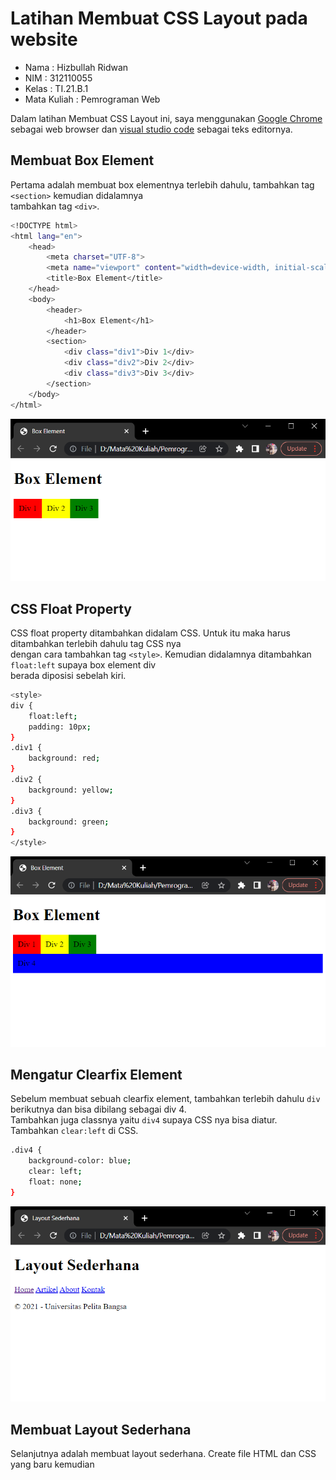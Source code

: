 # Latihan Membuat CSS Layout pada website

* Nama          : Hizbullah Ridwan
* NIM           : 312110055
* Kelas         : TI.21.B.1
* Mata Kuliah   : Pemrograman Web

Dalam latihan Membuat CSS Layout ini, saya menggunakan [Google Chrome](https://www.google.com/intl/id_id/chrome/) sebagai web browser dan [visual studio code](https://code.visualstudio.com/) sebagai teks editornya.       

## Membuat Box Element

Pertama adalah membuat box elementnya terlebih dahulu, tambahkan tag `<section>` kemudian didalamnya         
tambahkan tag `<div>`.                

```bash
<!DOCTYPE html>
<html lang="en">
    <head>
        <meta charset="UTF-8">
        <meta name="viewport" content="width=device-width, initial-scale=1.0">
        <title>Box Element</title>
    </head>
    <body>
        <header>
            <h1>Box Element</h1>
        </header>
        <section>
            <div class="div1">Div 1</div>
            <div class="div2">Div 2</div>
            <div class="div3">Div 3</div>
        </section>
    </body>
</html>
```         

![Gambar 1](Screenshoots/Capture1.PNG)      

## CSS Float Property

CSS float property ditambahkan didalam CSS. Untuk itu maka harus ditambahkan terlebih dahulu tag CSS nya       
dengan cara tambahkan tag `<style>`. Kemudian didalamnya ditambahkan `float:left` supaya box element div        
berada diposisi sebelah kiri.          

```bash
<style>
div {
    float:left;
    padding: 10px;
}
.div1 {
    background: red;
}
.div2 {
    background: yellow;
}
.div3 {
    background: green;
}
</style>
```         

![Gambar 2](Screenshoots/Capture2.PNG)       

## Mengatur Clearfix Element

Sebelum membuat sebuah clearfix element, tambahkan terlebih dahulu `div` berikutnya dan bisa dibilang sebagai div 4.          
Tambahkan juga classnya yaitu `div4` supaya CSS nya bisa diatur. Tambahkan `clear:left` di CSS.      

```bash
.div4 {
    background-color: blue;
    clear: left;
    float: none;
}
```     

![Gambar 3](Screenshoots/Capture3.PNG)        

## Membuat Layout Sederhana

Selanjutnya adalah membuat layout sederhana. Create file HTML dan CSS yang baru kemudian 

